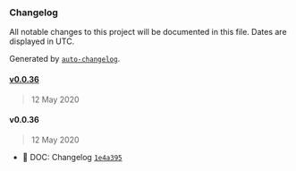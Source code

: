 ### Changelog

All notable changes to this project will be documented in this file. Dates are displayed in UTC.

Generated by [`auto-changelog`](https://github.com/CookPete/auto-changelog).

#### [v0.0.36](https://github.com/datawizio/react-components/compare/v0.0.36...v0.0.36)

> 12 May 2020

#### v0.0.36

> 12 May 2020

-  📖 DOC: Changelog [`1e4a395`](https://github.com/datawizio/react-components/commit/1e4a395917b24107dd7337eba5a540994264435e)
